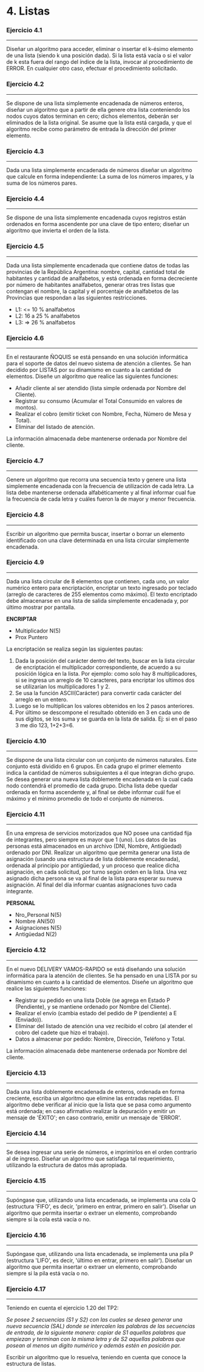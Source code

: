 # 4. Listas

### Ejercicio 4.1
---

Diseñar un algoritmo para acceder, eliminar o insertar el k-ésimo elemento de una lista (siendo k una posición dada). Si la lista está vacía o si el valor de k esta fuera del rango del índice de la lista, invocar al procedimiento de ERROR. En cualquier otro caso, efectuar el procedimiento solicitado.

### Ejercicio 4.2
---

Se dispone de una lista simplemente encadenada de números enteros, diseñar un algoritmo que a partir de ella genere otra lista conteniendo los nodos cuyos datos terminan en cero; dichos elementos, deberán ser eliminados de la lista original. Se asume que la lista está cargada, y que el algoritmo recibe como parámetro de entrada la dirección del primer elemento.

### Ejercicio 4.3
---

Dada una lista simplemente encadenada de números diseñar un algoritmo que calcule en forma independiente: La suma de los números impares, y la suma de los números pares.

### Ejercicio 4.4
---

Se dispone de una lista simplemente encadenada cuyos registros están ordenados en forma ascendente por una clave de tipo entero; diseñar un algoritmo que invierta el orden de la lista.

### Ejercicio 4.5
---

Dada una lista simplemente encadenada que contiene datos de todas las provincias de la República Argentina: nombre, capital, cantidad total de habitantes y cantidad de analfabetos, y está ordenada en forma decreciente por número de habitantes analfabetos, generar otras tres listas que contengan el nombre, la capital y el porcentaje de analfabetos de las Provincias que respondan a las siguientes restricciones.  

- L1: <= 10 % analfabetos  
- L2: 16 a 25 % analfabetos  
- L3: => 26 % analfabetos  

### Ejercicio 4.6
---

En el restaurante ÑOQUIS se está pensando en una solución informática para el soporte de datos del nuevo sistema de atención a clientes. Se han decidido por LISTAS por su dinamismo en cuanto a la cantidad de elementos. Diseñe un algoritmo que realice las siguientes funciones: 
 
- Añadir cliente al ser atendido (lista simple ordenada por Nombre del Cliente).  
- Registrar su consumo (Acumular el Total Consumido en valores de montos).  
- Realizar el cobro (emitir ticket con Nombre, Fecha, Número de Mesa y Total).  
- Eliminar del listado de atención.  

La información almacenada debe mantenerse ordenada por Nombre del cliente. 

### Ejercicio 4.7
---

Genere un algoritmo que recorra una secuencia texto y genere una lista simplemente encadenada con la frecuencia de utilización de cada letra. La lista debe mantenerse ordenada alfabéticamente y al final informar cual fue la frecuencia de cada letra y cuáles fueron la de mayor y menor frecuencia.

### Ejercicio 4.8
---

Escribir un algoritmo que permita buscar, insertar o borrar un elemento identificado con una clave determinada en una lista circular simplemente encadenada.

### Ejercicio 4.9
---

Dada una lista circular de 8 elementos que contienen, cada uno, un valor numérico entero para encriptación, encriptar un texto ingresado por teclado (arreglo de caracteres de 255 elementos como máximo). El texto encriptado debe almacenarse en una lista de salida simplemente encadenada y, por último mostrar por pantalla.


**ENCRIPTAR** 
<ul class='fileul'>
	<li>Multiplicador <a>N(5)</a>
	<li>Prox <a>Puntero</a>
</ul>

La encriptación se realiza según las siguientes pautas: 

1. Dada la posición del carácter dentro del texto, buscar en la lista circular de encriptación el multiplicador correspondiente, de acuerdo a su posición lógica en la lista. Por ejemplo: como solo hay 8 multiplicadores, si se ingresa un arreglo de 10 caracteres, para encriptar los ultimos dos se utilizarían los multiplicadores 1 y 2.  
2. Se usa la función ASCII(Carácter) para convertir cada carácter del arreglo en un entero.  
3. Luego se lo multiplican los valores obtenidos en los 2 pasos anteriores.  
4. Por último se descompone el resultado obtenido en 3 en cada uno de sus dígitos, se los suma y se guarda en la lista de salida. Ej: si en el paso 3 me dio 123, 1+2+3=6.

### Ejercicio 4.10
---

Se dispone de una lista circular con un conjunto de números naturales. Este conjunto está dividido en 6 grupos. En cada grupo el primer elemento indica la cantidad de números subsiguientes a él que integran dicho grupo.
Se desea generar una nueva lista doblemente encadenada en la cual cada nodo contendrá el promedio de cada grupo. Dicha lista debe quedar ordenada en forma ascendente y, al final se debe informar cuál fue el máximo y el mínimo promedio de todo el conjunto de números.

### Ejercicio 4.11
---

En una empresa de servicios motorizados que NO posee una cantidad fija de integrantes, pero siempre es mayor que 1 (uno). Los datos de las personas está almacenados en un archivo (DNI, Nombre, Antigüedad) ordenado por DNI. Realizar un algoritmo que permita generar una lista de asignación (usando una estructura de lista doblemente encadenada), ordenada al principio por antigüedad, y un proceso que realice dicha asignación, en cada solicitud, por turno según orden en la lista. Una vez asignado dicha persona se va al final de la lista para esperar su nueva asignación. Al final del día informar cuantas asignaciones tuvo cada integrante.

**PERSONAL**
<ul class='fileul'>
	<li>Nro_Personal <a>N(5)</a>
	<li>Nombre <a>AN(50)</a>
	<li>Asignaciones <a>N(5)</a>
	<li>Antigüedad <a>N(2)</a>
</ul>

### Ejercicio 4.12
---

En el nuevo DELIVERY VAMOS-RAPIDO se está diseñando una solución informática para la atención de clientes. Se ha pensado en una LISTA por su dinamismo en cuanto a la cantidad de elementos. Diseñe un algoritmo que realice las siguientes funciones:

- Registrar su pedido en una lista Doble (se agrega en Estado P (Pendiente), y se mantiene ordenado por Nombre del Cliente).
- Realizar el envío (cambia estado del pedido de P (pendiente) a E (Enviado)).
- Eliminar del listado de atención una vez recibido el cobro (al atender el cobro del cadete que hizo el trabajo).
- Datos a almacenar por pedido: Nombre, Dirección, Teléfono y Total.

La información almacenada debe mantenerse ordenada por Nombre del cliente.

### Ejercicio 4.13
---

Dada una lista doblemente encadenada de enteros, ordenada en forma creciente, escriba un algoritmo que elimine las entradas repetidas. El algoritmo debe verificar al inicio que la lista que se pasa como argumento está ordenada; en caso afirmativo realizar la depuración y emitir un mensaje de 'ÉXITO'; en caso contrario, emitir un mensaje de 'ERROR'.

### Ejercicio 4.14
---

Se desea ingresar una serie de números, e imprimirlos en el orden contrario al de ingreso. Diseñar un algoritmo que satisfaga tal requerimiento, utilizando la estructura de datos más apropiada.

### Ejercicio 4.15
---

Supóngase que, utilizando una lista encadenada, se implementa una cola Q (estructura 'FIFO', es decir, 'primero en entrar, primero en salir'). Diseñar un algoritmo que permita insertar o extraer un elemento, comprobando siempre si la cola está vacía o no.

### Ejercicio 4.16
---

Supóngase que, utilizando una lista encadenada, se implementa una pila P (estructura 'LIFO', es decir, 'último en entrar, primero en salir'). Diseñar un algoritmo que permita insertar o extraer un elemento, comprobando siempre si la pila está vacía o no.

### Ejercicio 4.17
---

Teniendo en cuenta el ejercicio 1.20 del TP2: 

_Se posee 2 secuencias (S1 y S2) con las cuales se desea generar una nueva secuencia (SAL) donde se intercalen las palabras de las secuencias de entrada, de la siguiente manera: copiar de S1 aquellas palabras que empiezan y terminan con la misma letra y de S2 aquellas palabras que posean al menos un digito numérico y además estén en posición par._

Escribir un algoritmo que lo resuelva, teniendo en cuenta que conoce la estructura de listas.